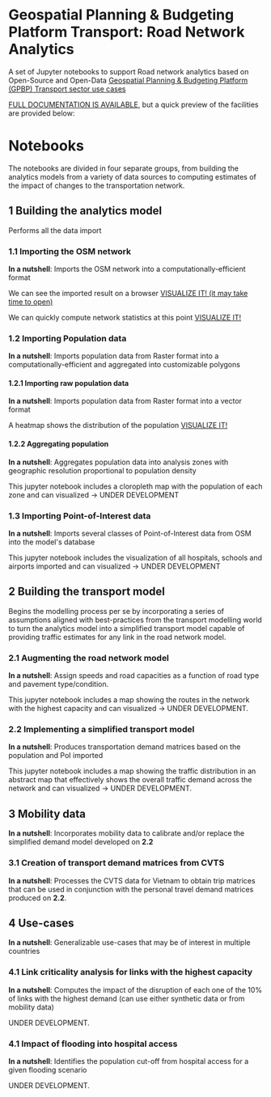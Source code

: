 # Geospatial Planning & Budgeting Platform Transport: Road Network Analytics

A set of Jupyter notebooks to support Road network analytics based on Open-Source and Open-Data
[Geospatial Planning & Budgeting Platform (GPBP) Transport sector use cases](https://docs.google.com/document/d/1AugI7_AiD2v-ES_actmseHsFMmi-oMdLxGF2YAcv5XY)

[FULL DOCUMENTATION IS AVAILABLE](https://pedrocamargo.github.io/road_analytics/), but a
quick preview of the facilities are provided below:

# Notebooks

The notebooks are divided in four separate groups, from building the analytics 
models from a variety of data sources to computing estimates of the impact of 
changes to the transportation network. 

## 1 Building the analytics model

Performs all the data import

### 1.1 Importing the OSM network

**In a nutshell**: Imports the OSM network into a computationally-efficient 
format

We can see the imported result on a browser 
[VISUALIZE IT! (it may take time to open)](https://nbviewer.org/github/pedrocamargo/road_analytics/blob/main/notebooks/1.Build_model_from_OSM.ipynb)

We can quickly compute network statistics at this point
[VISUALIZE IT!](https://nbviewer.org/github/pedrocamargo/road_analytics/blob/main/notebooks/use_cases/1.Descriptive_analytics.ipynb)

### 1.2 Importing Population data

**In a nutshell**: Imports population data from Raster format into a 
computationally-efficient and aggregated into customizable polygons

#### 1.2.1 Importing raw population data

**In a nutshell**: Imports population data from Raster format into 
a vector format

A heatmap shows the distribution of the population [VISUALIZE IT!](https://nbviewer.org/github/pedrocamargo/road_analytics/blob/main/notebooks/2.Vectorizing_population.ipynb)

#### 1.2.2 Aggregating population 

**In a nutshell**: Aggregates population data into analysis zones
with geographic resolution proportional to population density

This jupyter notebook includes a cloropleth map with the population of
each zone and can visualized -> UNDER DEVELOPMENT

### 1.3 Importing Point-of-Interest data

**In a nutshell**: Imports several classes of Point-of-Interest data
from OSM into the model's database

This jupyter notebook includes the visualization of all hospitals, schools
and airports imported and can visualized -> UNDER DEVELOPMENT

## 2 Building the transport model

Begins the modelling process per se by incorporating a series of
assumptions aligned with best-practices from the transport modelling world
to turn the analytics model into a simplified transport model capable of
providing traffic estimates for any link in the road network model.

### 2.1 Augmenting the road network model

**In a nutshell**: Assign speeds and road capacities as a function of road
type and pavement type/condition.

This jupyter notebook includes a map showing the routes in the network 
with the highest capacity and can visualized -> UNDER DEVELOPMENT.

### 2.2 Implementing a simplified transport model

**In a nutshell**: Produces transportation demand matrices based on 
the population and PoI imported

This jupyter notebook includes a map showing the traffic distribution in 
an abstract map that effectively shows the overall traffic demand 
across the network and can visualized -> UNDER DEVELOPMENT.

## 3 Mobility data

**In a nutshell**: Incorporates mobility data to calibrate and/or replace
the simplified demand model developed on **2.2**

### 3.1 Creation of transport demand matrices from CVTS

**In a nutshell**: Processes the CVTS data for Vietnam to obtain trip
matrices that can be used in conjunction with the personal travel 
demand matrices produced on **2.2**.

## 4 Use-cases

**In a nutshell**: Generalizable use-cases that may be of interest in 
multiple countries

### 4.1 Link criticality analysis for links with the highest capacity

**In a nutshell**: Computes the impact of the disruption of each one of the 
10% of links with the highest demand (can use either synthetic data or from 
mobility data)

UNDER DEVELOPMENT.

### 4.1 Impact of flooding into hospital access

**In a nutshell**: Identifies the population cut-off from hospital access for
a given flooding scenario

UNDER DEVELOPMENT.
